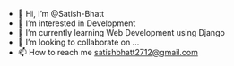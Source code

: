 - 👋 Hi, I’m @Satish-Bhatt
- 👀 I’m interested in Development
- 🌱 I’m currently learning Web Development using Django
- 💞️ I’m looking to collaborate on ...
- 📫 How to reach me satishbhatt2712@gmail.com

<!---
Satish-Bhatt/Satish-Bhatt is a ✨ special ✨ repository because its `README.md` (this file) appears on your GitHub profile.
You can click the Preview link to take a look at your changes.
--->
